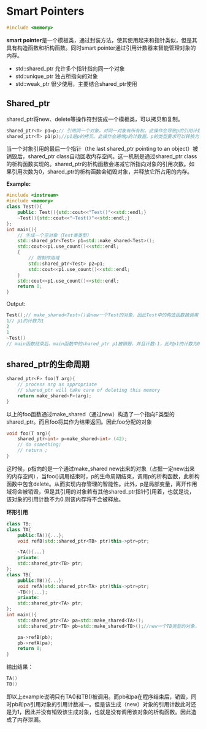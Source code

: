 # Smart Pointers
```c++
#include <memory>
```
**smart pointer**是一个模板类，通过封装方法，使其使用起来和指针类似，但是其具有构造函数和析构函数。同时smart pointer通过引用计数器来智能管理对象的内存。
- std::shared_ptr 允许多个指针指向同一个对象
- std::unique_ptr 独占所指向的对象
- std::weak_ptr 很少使用，主要结合shared_ptr使用

##  Shared_ptr
shared_ptr将new、delete等操作符封装成一个模板类，可以拷贝和复制。
```c++
shared_ptr<T> p1=p;// 引用同一个对象，对同一对象有所有权。此操作会导致p的引用计数+1，而p1原先引用对象的引用计数-1。该操作之后，p1的引用计数等于p的引用计数。
shared_ptr<T> p1(p);//p1是p的拷贝。此操作会递增p的计数器。p的类型要求可以转换为T*。
```

当一个对象引用的最后一个指针（the last shared_ptr pointing to an object）被销毁后，shared_ptr class自动回收内存空间。这一机制是通过shared_ptr class的析构函数实现的。shared_ptr的析构函数会递减它所指向对象的引用次数。如果引用次数为0，shared_ptr的析构函数会销毁对象，并释放它所占用的内存。

**Example:**
```c++
#include <iostream>
#include <memory>
class Test(){
    public: Test(){std::cout<<"Test()"<<std::endl;}
    ~Test(){std::cout<<"~Test()"<<std::endl;}
};
int main(){
    // 生成一个空对象（Test类类型）
    std::shared_ptr<Test> p1=std::make_shared<Test>();
    std::cout<<p1.use_count()<<std::endl;
    {
        // 限制作用域
        std::shared_ptr<Test> p2=p1;
        std::cout<<p1.use_count()<<std::endl;
    }
    std::cout<<p1.use_count()<<std::endl;
    return 0;
}
```
Output:
```c++
Test();// make_shared<Test>()会new一个Test的对象，因此Test中的构造函数被调用
1// p1的计数为1
2
1
~Test()
// main函数结束后，main函数中的shared_ptr p1被销毁，并且计数-1，此时p1的计数为0。从而p1的析构函数会销毁之前new出来的对象。该对象由Test的析构函数销毁。
```
## shared_ptr的生命周期

```c++
shared_ptr<F> foo(T arg){
    // process arg as appropriate
    // shared_ptr will take care of deleting this memory
    return make_shared<F>(arg);
}
```
以上的foo函数通过make_shared（通过new）构造了一个指向F类型的shared_ptr。而且foo将其作为结果返回。因此foo分配的对象

```c++
void foo(T arg){
    shared_ptr<int> p=make_shared<int> (42);
    // do something;
    // return ;
}
```
这时候，p指向的是一个通过make_shared new出来的对象（占据一定new出来的内存空间），当foo()调用结束时，p的生命周期结束，调用p的析构函数，此析构函数中包含delete。从而实现内存管理的智能性。此外，p是局部变量，离开作用域将会被销毁，但是其引用的对象若有其他shared_ptr指针引用着，也就是说，该对象的引用计数不为0.则该内存将不会被释放。

**环形引用**
```c++
class TB;
class TA{
    public:TA(){...};
    void refB(std::shared_ptr<TB> ptr)this->ptr=ptr;

    ~TA(){...}
    private:
    std::shared_ptr<TB> ptr;
};
class TB{
    public:TB(){...};
    void refA(std::shared_ptr<TA> ptr)this->ptr=ptr;
    ~TB(){...};
    private:
    std::shared_ptr<TA> ptr;
};
int main(){
    std::shared_ptr<TA> pa=std::make_shared<TA>();
    std::shared_ptr<TB> pb=std::make_shared<TB>();//new一个TB类型的对象，调用TB();

    pa->refB(pb);
    pb->refA(pa);
    return 0;
}
```
输出结果：
```c++
TA()
TB()
```
即以上example说明只有TA()和TB()被调用。而pb和pa在程序结束后，销毁，同时pb和pa引用对象的引用计数减一。但是该生成（new）对象的引用计数此时还是为1，因此并没有销毁该生成对象，也就是没有调用该对象的析构函数。因此造成了内存泄漏。
